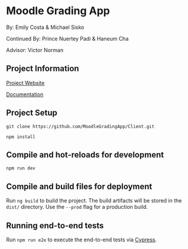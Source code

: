 # Moodle Grading App
By: Emily Costa & Michael Sisko

Continued By: Prince Nuertey Padi & Haneum Cha

Advisor: Victor Norman

## Project Information
[Project Website](https://moodlegradingapp.github.io/)

[Documentation](https://github.com/MoodleGradingApp/Client/tree/master/assets)

## Project Setup
```
git clone https://github.com/MoodleGradingApp/Client.git
```
```
npm install
```

## Compile and hot-reloads for development
```
npm run dev
```

## Compile and build files for deployment

Run `ng build` to build the project. The build artifacts will be stored in the `dist/` directory. Use the `--prod` flag for a production build.

## Running end-to-end tests

Run `npm run e2e` to execute the end-to-end tests via [Cypress](https://www.cypress.io/).

